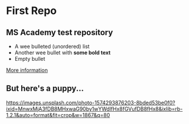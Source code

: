 # First Repo
## MS Academy test repository

* A wee bulleted (unordered) list
* Another wee bullet with **some bold text**
* Empty bullet

[More information](https://stackoverflow.com/ "Stack Overflow")  

## But here's a puppy...
https://images.unsplash.com/photo-1574293876203-8bded53be0f0?ixid=MnwxMjA3fDB8MHxwaG90by1wYWdlfHx8fGVufDB8fHx8&ixlib=rb-1.2.1&auto=format&fit=crop&w=1867&q=80
